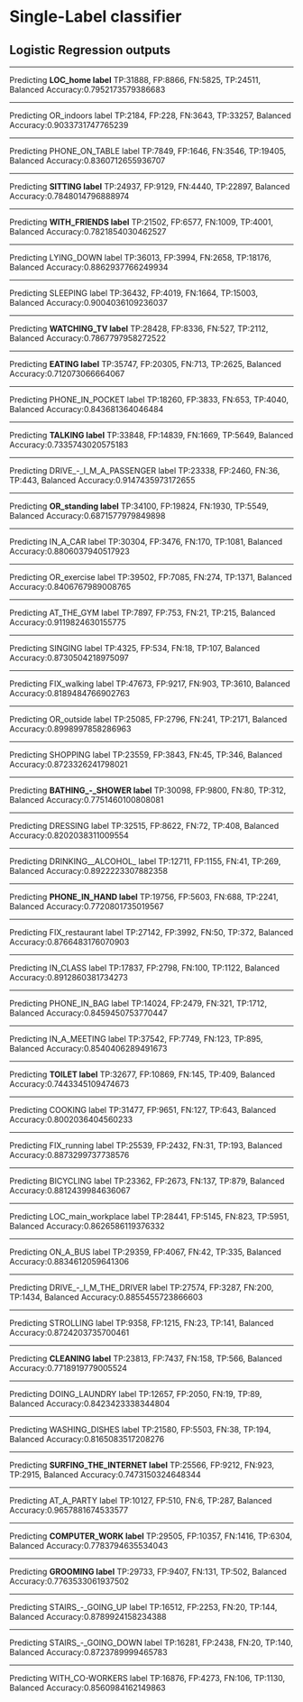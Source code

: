 # Single-Label classifier
## Logistic Regression outputs
**************************************************
Predicting **LOC_home label**
TP:31888, FP:8866, FN:5825, TP:24511, Balanced Accuracy:0.7952173579386683
**************************************************
Predicting OR_indoors label
TP:2184, FP:228, FN:3643, TP:33257, Balanced Accuracy:0.9033731747765239
**************************************************
Predicting PHONE_ON_TABLE label
TP:7849, FP:1646, FN:3546, TP:19405, Balanced Accuracy:0.8360712655936707
**************************************************
Predicting **SITTING label**
TP:24937, FP:9129, FN:4440, TP:22897, Balanced Accuracy:0.7848014796888974
**************************************************
Predicting **WITH_FRIENDS label**
TP:21502, FP:6577, FN:1009, TP:4001, Balanced Accuracy:0.7821854030462527
**************************************************
Predicting LYING_DOWN label
TP:36013, FP:3994, FN:2658, TP:18176, Balanced Accuracy:0.8862937766249934
**************************************************
Predicting SLEEPING label
TP:36432, FP:4019, FN:1664, TP:15003, Balanced Accuracy:0.9004036109236037
**************************************************
Predicting **WATCHING_TV label**
TP:28428, FP:8336, FN:527, TP:2112, Balanced Accuracy:0.7867797958272522
**************************************************
Predicting **EATING label**
TP:35747, FP:20305, FN:713, TP:2625, Balanced Accuracy:0.712073066664067
**************************************************
Predicting PHONE_IN_POCKET label
TP:18260, FP:3833, FN:653, TP:4040, Balanced Accuracy:0.843681364046484
**************************************************
Predicting **TALKING label**
TP:33848, FP:14839, FN:1669, TP:5649, Balanced Accuracy:0.7335743020575183
**************************************************
Predicting DRIVE_-_I_M_A_PASSENGER label
TP:23338, FP:2460, FN:36, TP:443, Balanced Accuracy:0.9147435973172655
**************************************************
Predicting **OR_standing label**
TP:34100, FP:19824, FN:1930, TP:5549, Balanced Accuracy:0.6871577979849898
**************************************************
Predicting IN_A_CAR label
TP:30304, FP:3476, FN:170, TP:1081, Balanced Accuracy:0.8806037940517923
**************************************************
Predicting OR_exercise label
TP:39502, FP:7085, FN:274, TP:1371, Balanced Accuracy:0.8406767989008765
**************************************************
Predicting AT_THE_GYM label
TP:7897, FP:753, FN:21, TP:215, Balanced Accuracy:0.9119824630155775
**************************************************
Predicting SINGING label
TP:4325, FP:534, FN:18, TP:107, Balanced Accuracy:0.8730504218975097
**************************************************
Predicting FIX_walking label
TP:47673, FP:9217, FN:903, TP:3610, Balanced Accuracy:0.8189484766902763
**************************************************
Predicting OR_outside label
TP:25085, FP:2796, FN:241, TP:2171, Balanced Accuracy:0.8998997858286963
**************************************************
Predicting SHOPPING label
TP:23559, FP:3843, FN:45, TP:346, Balanced Accuracy:0.8723326241798021
**************************************************
Predicting **BATHING_-_SHOWER label**
TP:30098, FP:9800, FN:80, TP:312, Balanced Accuracy:0.7751460100808081
**************************************************
Predicting DRESSING label
TP:32515, FP:8622, FN:72, TP:408, Balanced Accuracy:0.8202038311009554
**************************************************
Predicting DRINKING__ALCOHOL_ label
TP:12711, FP:1155, FN:41, TP:269, Balanced Accuracy:0.8922223307882358
**************************************************
Predicting **PHONE_IN_HAND label**
TP:19756, FP:5603, FN:688, TP:2241, Balanced Accuracy:0.7720801735019567
**************************************************
Predicting FIX_restaurant label
TP:27142, FP:3992, FN:50, TP:372, Balanced Accuracy:0.8766483176070903
**************************************************
Predicting IN_CLASS label
TP:17837, FP:2798, FN:100, TP:1122, Balanced Accuracy:0.8912860381734273
**************************************************
Predicting PHONE_IN_BAG label
TP:14024, FP:2479, FN:321, TP:1712, Balanced Accuracy:0.8459450753770447
**************************************************
Predicting IN_A_MEETING label
TP:37542, FP:7749, FN:123, TP:895, Balanced Accuracy:0.8540406289491673
**************************************************
Predicting **TOILET label**
TP:32677, FP:10869, FN:145, TP:409, Balanced Accuracy:0.7443345109474673
**************************************************
Predicting COOKING label
TP:31477, FP:9651, FN:127, TP:643, Balanced Accuracy:0.8002036404560233
**************************************************
Predicting FIX_running label
TP:25539, FP:2432, FN:31, TP:193, Balanced Accuracy:0.8873299737738576
**************************************************
Predicting BICYCLING label
TP:23362, FP:2673, FN:137, TP:879, Balanced Accuracy:0.8812439984636067
**************************************************
Predicting LOC_main_workplace label
TP:28441, FP:5145, FN:823, TP:5951, Balanced Accuracy:0.8626586119376332
**************************************************
Predicting ON_A_BUS label
TP:29359, FP:4067, FN:42, TP:335, Balanced Accuracy:0.8834612059641306
**************************************************
Predicting DRIVE_-_I_M_THE_DRIVER label
TP:27574, FP:3287, FN:200, TP:1434, Balanced Accuracy:0.8855455723866603
**************************************************
Predicting STROLLING label
TP:9358, FP:1215, FN:23, TP:141, Balanced Accuracy:0.8724203735700461
**************************************************
Predicting **CLEANING label**
TP:23813, FP:7437, FN:158, TP:566, Balanced Accuracy:0.7718919779005524
**************************************************
Predicting DOING_LAUNDRY label
TP:12657, FP:2050, FN:19, TP:89, Balanced Accuracy:0.8423423338344804
**************************************************
Predicting WASHING_DISHES label
TP:21580, FP:5503, FN:38, TP:194, Balanced Accuracy:0.8165083517208276
**************************************************
Predicting **SURFING_THE_INTERNET label**
TP:25566, FP:9212, FN:923, TP:2915, Balanced Accuracy:0.7473150324648344
**************************************************
Predicting AT_A_PARTY label
TP:10127, FP:510, FN:6, TP:287, Balanced Accuracy:0.9657881674533577
**************************************************
Predicting **COMPUTER_WORK label**
TP:29505, FP:10357, FN:1416, TP:6304, Balanced Accuracy:0.7783794635534043
**************************************************
Predicting **GROOMING label**
TP:29733, FP:9407, FN:131, TP:502, Balanced Accuracy:0.7763533061937502
**************************************************
Predicting STAIRS_-_GOING_UP label
TP:16512, FP:2253, FN:20, TP:144, Balanced Accuracy:0.8789924158234388
**************************************************
Predicting STAIRS_-_GOING_DOWN label
TP:16281, FP:2438, FN:20, TP:140, Balanced Accuracy:0.8723789999465783
**************************************************
Predicting WITH_CO-WORKERS label
TP:16876, FP:4273, FN:106, TP:1130, Balanced Accuracy:0.8560984162149863
